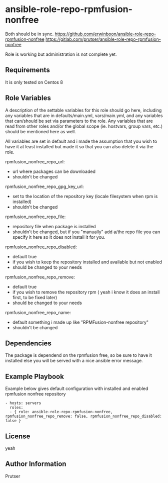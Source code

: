 ansible-role-repo-rpmfusion-nonfree
=========

Both should be in sync.
https://github.com/erwinboon/ansible-role-repo-rpmfusion-nonfree
https://gitlab.com/prutser/ansible-role-repo-rpmfusion-nonfree

Role is working but administration is not complete yet.

Requirements
------------

It is only tested on Centos 8

Role Variables
--------------

A description of the settable variables for this role should go here, including any variables that are in defaults/main.yml, vars/main.yml, and any variables that can/should be set via parameters to the role. Any variables that are read from other roles and/or the global scope (ie. hostvars, group vars, etc.) should be mentioned here as well.

All variables are set in default and i made the assumption that you wish to have it at least installed but made it so that you can also delete it via the role.

rpmfusion_nonfree_repo_url: 
- url where packages can be downloaded
- shouldn't be changed

rpmfusion_nonfree_repo_gpg_key_url:
- set to the location of the repository key (locale filesystem when rpm is installed) 
- shouldn't be changed

rpmfusion_nonfree_repo_file: 
- repository file when package is installed
- shouldn't be changed, but if you "manually" add a/the repo file you can specify it here so it does not install it for you.

rpmfusion_nonfree_repo_disabled: 
- default true
- if you wish to keep the repository installed and available but not enabled
- should be changed to your needs

rpmfusion_nonfree_repo_remove:
- default true
- if you wish to remove the repository rpm ( yeah i know it does an install first, to be fixed later)
- should be changed to your needs

rpmfusion_nonfree_repo_name: 
- default something i made up like "RPMFusion-nonfree repository"
- shouldn't be changed

Dependencies
------------

The package is dependend on the rpmfusion free, so be sure to have it installed else you will be served with a nice ansible error message.

Example Playbook
----------------

Example below gives default configuration with installed and enabled rpmfusion nonfree repository

    - hosts: servers
      roles:
      - { role: ansible-role-repo-rpmfusion-nonfree, rpmfusion_nonfree_repo_remove: false, rpmfusion_nonfree_repo_disabled: false }

License
-------

yeah

Author Information
------------------

Prutser
